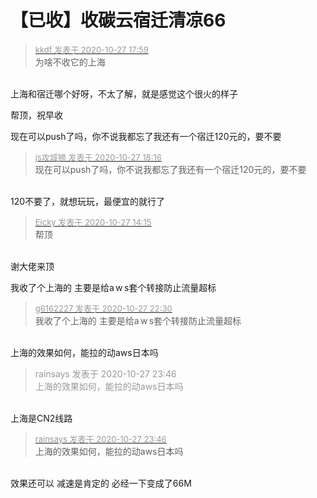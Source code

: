 # 【已收】收碳云宿迁清凉66


<div class="quote"><blockquote><font size="2"><a href="https://www.hostloc.com/forum.php?mod=redirect&amp;goto=findpost&amp;pid=9360280&amp;ptid=758972" target="_blank"><font color="#999999">kkdf 发表于 2020-10-27 17:59</font></a></font><br />
为啥不收它的上海</blockquote></div><br />
上海和宿迁哪个好呀，不太了解，就是感觉这个很火的样子<img src="static/image/smiley/default/lol.gif" smilieid="12" border="0" alt="" /><img id="aimg_MMmUS" onclick="zoom(this, this.src, 0, 0, 0)" class="zoom" src="https://cdn.jsdelivr.net/gh/hishis/forum-master/public/images/patch.gif" onmouseover="img_onmouseoverfunc(this)" onload="thumbImg(this)" border="0" alt="" />

帮顶，祝早收

现在可以push了吗，你不说我都忘了我还有一个宿迁120元的，要不要

<div class="quote"><blockquote><font size="2"><a href="https://www.hostloc.com/forum.php?mod=redirect&amp;goto=findpost&amp;pid=9360380&amp;ptid=758972" target="_blank"><font color="#999999">js攻城狮 发表于 2020-10-27 18:16</font></a></font><br />
现在可以push了吗，你不说我都忘了我还有一个宿迁120元的，要不要</blockquote></div><br />
120不要了，就想玩玩，最便宜的就行了<img id="aimg_BpW0S" onclick="zoom(this, this.src, 0, 0, 0)" class="zoom" src="https://cdn.jsdelivr.net/gh/hishis/forum-master/public/images/patch.gif" onmouseover="img_onmouseoverfunc(this)" onload="thumbImg(this)" border="0" alt="" />

<div class="quote"><blockquote><font size="2"><a href="https://www.hostloc.com/forum.php?mod=redirect&amp;goto=findpost&amp;pid=9359046&amp;ptid=758972" target="_blank"><font color="#999999">Eicky 发表于 2020-10-27 14:15</font></a></font><br />
帮顶</blockquote></div><br />
谢大佬来顶<img src="static/image/smiley/yct/005.gif" smilieid="35" border="0" alt="" />

我收了个上海的 主要是给a w s套个转接防止流量超标

<div class="quote"><blockquote><font size="2"><a href="https://www.hostloc.com/forum.php?mod=redirect&amp;goto=findpost&amp;pid=9361656&amp;ptid=758972" target="_blank"><font color="#999999">g6162227 发表于 2020-10-27 22:30</font></a></font><br />
我收了个上海的 主要是给a w s套个转接防止流量超标</blockquote></div><br />
上海的效果如何，能拉的动aws日本吗

<div class="quote"><blockquote><font color="#999999">rainsays 发表于 2020-10-27 23:46</font><br />
<font color="#999999">上海的效果如何，能拉的动aws日本吗</font></blockquote></div><br />
上海是CN2线路

<div class="quote"><blockquote><font size="2"><a href="https://www.hostloc.com/forum.php?mod=redirect&amp;goto=findpost&amp;pid=9361939&amp;ptid=758972" target="_blank"><font color="#999999">rainsays 发表于 2020-10-27 23:46</font></a></font><br />
上海的效果如何，能拉的动aws日本吗</blockquote></div><br />
效果还可以 减速是肯定的 必经一下变成了66M
